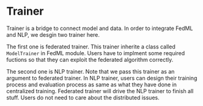 # Trainer
Trainer is a bridge to connect model and data. In order to integrate FedML and NLP, we desgin two trainer here.

The first one is federated trainer. This trainer inherite a class called `ModelTrainer` in FedML module. Users have to implment some required fuctions so that they can exploit the federated algorithm correctly.

The second one is NLP trainer. Note that we pass this trainer as an argument to federated trainer. In NLP trainer, users can design their training process and evaluation process as same as what they have done in centralized training. Federated trainer will drive the NLP trainer to finish all stuff. Users do not need to care about the distributed issues.